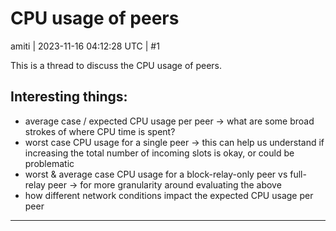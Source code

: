 # CPU usage of peers

amiti | 2023-11-16 04:12:28 UTC | #1

This is a thread to discuss the CPU usage of peers.

## Interesting things:
* average case / expected CPU usage per peer
-> what are some broad strokes of where CPU time is spent? 
* worst case CPU usage for a single peer -> this can help us understand if increasing the total number of incoming slots is okay, or could be problematic
* worst & average case CPU usage for a block-relay-only peer vs full-relay peer -> for more granularity around evaluating the above 
* how different network conditions impact the expected CPU usage per peer

-------------------------

